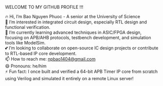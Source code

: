 WELCOME TO MY GITHUB PROFILE !!!

🔥 Hi, I’m Bao Nguyen Phuoc - A senior at the University of Science   
👀 I’m interested in integrated circuit design, especially RTL design and functional verification.  
🌱 I’m currently learning advanced techniques in ASIC/FPGA design, focusing on APB/AHB protocols, testbench development, and simulation tools like ModelSim.  
💕 I’m looking to collaborate on open-source IC design projects or contribute to RTL-based IP core development.  
📫 How to reach me: npbao1404@gmail.com  
😄 Pronouns: he/him  
⚡ Fun fact: I once built and verified a 64-bit APB Timer IP core from scratch using Verilog and simulated it entirely on a remote Linux server!

